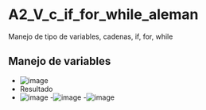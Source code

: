 # A2_V_c_if_for_while_aleman
Manejo de tipo de variables, cadenas, if, for, while
## Manejo de variables
- ![image](https://github.com/user-attachments/assets/a498c1e1-01f9-408d-ab00-af869fdbc309)
- Resultado
- ![image](https://github.com/user-attachments/assets/0917a79a-ab9b-4c78-a74a-cfad35b0314d)
-![image](https://github.com/user-attachments/assets/f7af6e54-8655-4891-af0c-29b84ac21880)
-![image](https://github.com/user-attachments/assets/0c602f08-de8a-436d-990f-25e09c8022ae)
